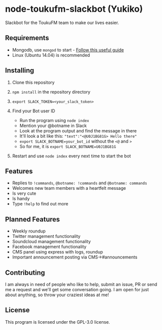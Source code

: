 # node-toukufm-slackbot (Yukiko)

Slackbot for the ToukuFM team to make our lives easier.


## Requirements

* Mongodb, use `mongod` to start - [Follow this useful guide](https://www.digitalocean.com/community/tutorials/how-to-install-mongodb-on-ubuntu-14-04)
* Linux (Ubuntu 14.04) is recommended


## Installing

1) Clone this repository  
2) `npm install` in the repository directory  
3) `export SLACK_TOKEN=<your_slack_token>`  
4) Find your Bot user ID

   * Run the program using `node index`
   * Mention your @botname in Slack
   * Look at the program output and find the message in there
   * It'll look a bit like this: `"text":"<@U0J1BG81G> Hello there"`
   * `export SLACK_BOTNAME=your_bot_id` without the `<@` and `>`
   * So for me, it is `export SLACK_BOTNAME=U0J1BG81G`

5) Restart and use `node index` every next time to start the bot  


## Features
* Replies to `!commands`, `@botname: !commands` and `@botname: commands`
* Welcomes new team members with a heartfelt message
* Is very cute
* Is handy
* Type `!help` to find out more


## Planned Features

* Weekly roundup
* Twitter management functionality
* Soundcloud management functionality
* Facebook management functionality
* CMS panel using express with logs, roundup
* Important announcement posting via CMS->#announcements


## Contributing

I am always in need of people who like to help, submit an issue, PR or send me a request and we'll get some conversation going. I am open for just about anything, so throw your craziest ideas at me!


## License

This program is licensed under the GPL-3.0 license.
